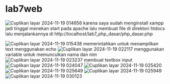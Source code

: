 # lab7web
![Cuplikan layar 2024-11-19 014656](https://github.com/user-attachments/assets/d0e4be7c-1a1c-4440-abb0-da76b5190d15)
karena saya sudah menginstall xampp jadi tinggal menekan start pada apache lalu membuat file di direktori htdocs lalu menjalankannya di http://localhost/lab7_php_dasar/php_dasar.php

![Cuplikan layar 2024-11-19 015438](https://github.com/user-attachments/assets/71f7267f-6876-40bb-9897-01c863b6acf0)
memerintahkan untuk menampilkan text menggunakan echo
![Cuplikan layar 2024-11-19 022117](https://github.com/user-attachments/assets/1db4a640-89fd-4217-9808-2744c1614df3)
menggunakan variable untuk memunculkan nama dan nim
![Cuplikan layar 2024-11-19 023237](https://github.com/user-attachments/assets/d744108b-afbb-49ef-8b66-c8877dd9ff84)
membuat textbox input
![Cuplikan layar 2024-11-19 024047](https://github.com/user-attachments/assets/fbc1b1a2-fa4a-472f-9216-340b7318f246)
![Cuplikan layar 2024-11-19 025420](https://github.com/user-attachments/assets/94954e10-3003-4dde-bcbc-ce88c0426312)
![Cuplikan layar 2024-11-19 025649](https://github.com/user-attachments/assets/5ad1db5a-ef44-4a6a-b335-3eb213821d85)
![Cuplikan layar 2024-11-19 025949](https://github.com/user-attachments/assets/22d71898-5c93-42b1-b40d-6c76de735644)
![Cuplikan layar 2024-11-19 030123](https://github.com/user-attachments/assets/579193fe-97d5-4911-aa5e-5975fa2866fa)





